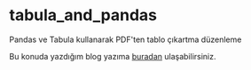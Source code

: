 # tabula_and_pandas
Pandas ve Tabula kullanarak PDF'ten tablo çıkartma düzenleme

Bu konuda yazdığım blog yazıma [buradan](http://myusuf.net/tabular-ve-pandas/) ulaşabilirsiniz.

